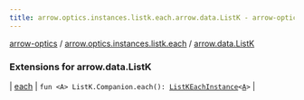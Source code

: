 ```yaml
---
title: arrow.optics.instances.listk.each.arrow.data.ListK - arrow-optics
---
```


[arrow-optics](../../index.html) / [arrow.optics.instances.listk.each](../index.html) / [arrow.data.ListK](./index.html)

### Extensions for arrow.data.ListK

| [each](each.html) | `fun <A> ListK.Companion.each(): `[`ListKEachInstance`](../../arrow.optics.instances/-list-k-each-instance/index.html)`<`[`A`](each.html#A)`>` |

